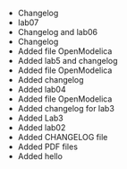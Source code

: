 - Changelog
- lab07
- Changelog and lab06
- Changelog
- Added file OpenModelica
- Added lab5 and changelog
- Added file OpenModelica
- Added changelog
- Added lab04
- Added file OpenModelica
- Added changelog for lab3
- Added Lab3
- Added lab02
- Added CHANGELOG file
- Added PDF files
- Added hello
